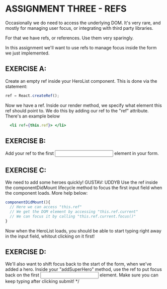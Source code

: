 # ASSIGNMENT THREE - REFS
Occasionally we do need to access the underlying DOM. It's very rare,
and mostly for managing user focus, or integrating with third party libraries.

For that we have refs, or references. Use them very sparingly.

In this assignment we'll want to use refs to manage focus inside the form we just implemented.

## EXERCISE A:

Create an empty ref inside your HeroList component. This is done via the statement:
```js
ref = React.createRef();
```

Now we have a ref. Inside our render method, we specify what element this ref should point to.
We do this by adding our ref to the "ref" attribute. There's an example below
```jsx harmony
  <li ref={this.ref}> </li>
```

## EXERCISE B:
Add your ref to the first <input> element in your form.

## EXERCISE C:
We need to add some heroes quickly! GUSTAV: UDDYB
Use the ref inside the componentDidMount lifecycle method
to focus the first input field when the component loads.
More help below:

```js
componentDidMount(){
  // Here we can access "this.ref"
  // We get the DOM element by accessing "this.ref.current"
  // We can focus it by calling "this.ref.current.focus()"
}
```

Now when the HeroList loads, you should be able to start typing right away in the input field, whitout clicking on it first!

## EXERCISE D:
We'll also want to shift focus back to the start of the form, when we've added a hero.
Inside your "addSuperHero" method, use the ref to put focus back on the first <input> element.
Make sure you can keep typing after clicking submit!
*/
